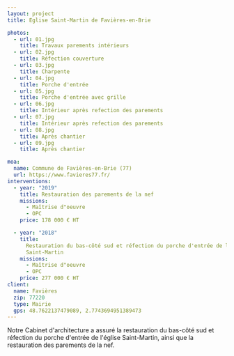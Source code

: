 ```yaml
---
layout: project
title: Eglise Saint-Martin de Favières-en-Brie

photos:
  - url: 01.jpg
    title: Travaux parements intérieurs
  - url: 02.jpg
    title: Réfection couverture
  - url: 03.jpg
    title: Charpente
  - url: 04.jpg
    title: Porche d'entrée
  - url: 05.jpg
    title: Porche d'entrée avec grille
  - url: 06.jpg
    title: Intérieur après refection des parements
  - url: 07.jpg
    title: Intérieur après refection des parements
  - url: 08.jpg
    title: Après chantier
  - url: 09.jpg
    title: Après chantier

moa:
  name: Commune de Favières-en-Brie (77)
  url: https://www.favieres77.fr/
interventions:
  - year: "2019"
    title: Restauration des parements de la nef
    missions:
      - Maîtrise d"oeuvre
      - OPC
    price: 178 000 € HT

  - year: "2018"
    title:
      Restauration du bas-côté sud et réfection du porche d'entrée de l'église
      Saint-Martin
    missions:
      - Maîtrise d"oeuvre
      - OPC
    price: 277 000 € HT
client:
  name: Favières
  zip: 77220
  type: Mairie
  gps: 48.7622137479089, 2.7743694951389473
---
```


Notre Cabinet d'architecture a assuré la restauration du bas-côté sud et
réfection du porche d'entrée de l'église Saint-Martin, ainsi que la restauration
des parements de la nef.
